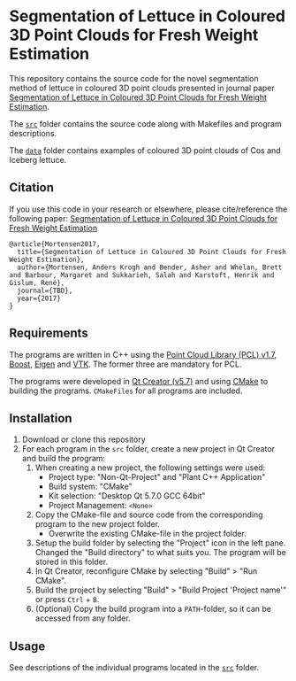 # Segmentation of Lettuce in Coloured 3D Point Clouds for Fresh Weight Estimation
This repository contains the source code for the novel segmentation method of lettuce in coloured 3D point clouds presented in journal paper [Segmentation of Lettuce in Coloured 3D Point Clouds for Fresh Weight Estimation](https://github.com/anderskm/lettuce-3D-segmentation).

The [`src`](src/) folder contains the source code along with Makefiles and program descriptions.

The [`data`](data/) folder contains examples of coloured 3D point clouds of Cos and Iceberg lettuce.

## Citation
If you use this code in your research or elsewhere, please cite/reference the following paper:
[Segmentation of Lettuce in Coloured 3D Point Clouds for Fresh Weight Estimation](https://github.com/anderskm/lettuce-3D-segmentation)
```
@article{Mortensen2017,
  title={Segmentation of Lettuce in Coloured 3D Point Clouds for Fresh Weight Estimation},
  author={Mortensen, Anders Krogh and Bender, Asher and Whelan, Brett and Barbour, Margaret and Sukkarieh, Salah and Karstoft, Henrik and Gislum, René},
  journal={TBD},
  year={2017}
}
```

## Requirements
The programs are written in C++ using the [Point Cloud Library (PCL) v1.7](http://pointclouds.org/), [Boost](http://www.boost.org/), [Eigen](http://eigen.tuxfamily.org/index.php?title=Main_Page) and [VTK](https://www.vtk.org/).
The former three are mandatory for PCL.

The programs were developed in [Qt Creator (v5.7)](https://www.qt.io/) and using [CMake](https://cmake.org/) to building the programs. `CMakeFiles` for all programs are included.

## Installation

1. Download or clone this repository
2. For each program in the `src` folder, create a new project in Qt Creator and build the program:
    1. When creating a new project, the following settings were used:
        * Project type: "Non-Qt-Project" and "Plant C++ Application"
        * Build system: "CMake"
        * Kit selection: "Desktop Qt 5.7.0 GCC 64bit"
        * Project Management: `<None>`
    1. Copy the CMake-file and source code from the corresponding program to the new project folder.
        * Overwrite the existing CMake-file in the project folder.
    1. Setup the build folder by selecting the "Project" icon in the left pane. Changed the "Build directory" to what suits you. The program will be stored in this folder.
    1. In Qt Creator, reconfigure CMake by selecting "Build" > "Run CMake".
    1. Build the project by selecting "Build" > "Build Project 'Project name'" or press `Ctrl` + `B`.
    1. (Optional) Copy the build program into a `PATH`-folder, so it can be accessed from any folder. 

## Usage
See descriptions of the individual programs located in the [`src`](src/) folder.